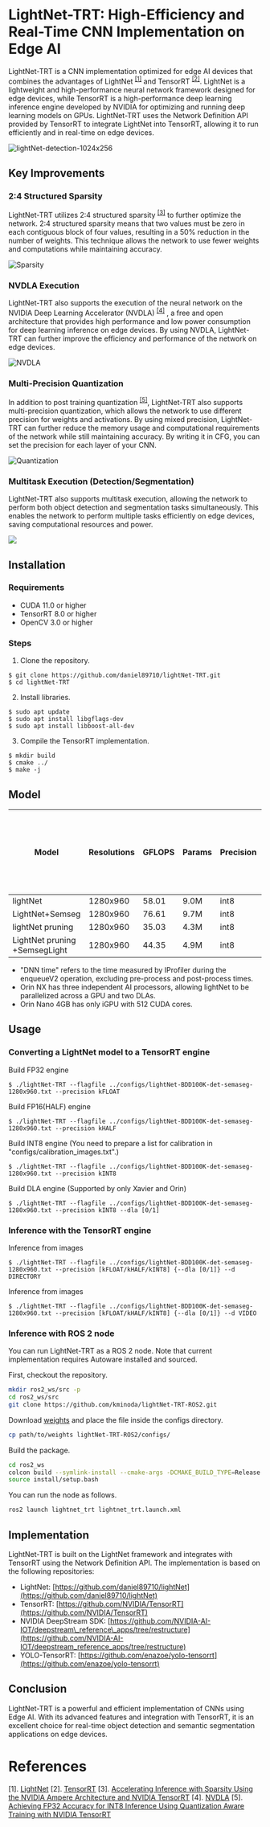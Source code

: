 # LightNet-TRT: High-Efficiency and Real-Time CNN Implementation on Edge AI

LightNet-TRT is a CNN implementation optimized for edge AI devices that combines the advantages of LightNet <sup>[[1]](#references)</sup> and TensorRT <sup>[[2]](#references)</sup>. LightNet is a lightweight and high-performance neural network framework designed for edge devices, while TensorRT is a high-performance deep learning inference engine developed by NVIDIA for optimizing and running deep learning models on GPUs. LightNet-TRT uses the Network Definition API provided by TensorRT to integrate LightNet into TensorRT, allowing it to run efficiently and in real-time on edge devices.

![lightNet-detection-1024x256](https://user-images.githubusercontent.com/43815838/227718872-b9dfdb7b-4d3c-45ce-b1d9-585a99380434.gif)


## Key Improvements

### 2:4 Structured Sparsity

LightNet-TRT utilizes 2:4 structured sparsity <sup>[[3]](#references)</sup>  to further optimize the network. 2:4 structured sparsity means that two values must be zero in each contiguous block of four values, resulting in a 50% reduction in the number of weights. This technique allows the network to use fewer weights and computations while maintaining accuracy.

![Sparsity](https://developer-blogs.nvidia.com/ja-jp/wp-content/uploads/sites/6/2022/06/2-4-structured-sparse-matrix.png "sparsity")

### NVDLA Execution

LightNet-TRT also supports the execution of the neural network on the NVIDIA Deep Learning Accelerator (NVDLA) <sup>[[4]](#references)</sup> , a free and open architecture that provides high performance and low power consumption for deep learning inference on edge devices. By using NVDLA, LightNet-TRT can further improve the efficiency and performance of the network on edge devices.

![NVDLA](https://i0.wp.com/techgrabyte.com/wp-content/uploads/2019/09/Nvidia-Open-Source-Its-Deep-Learning-Inference-Compiler-NVDLA-2.png?w=768&ssl=1 "NVDLA")


### Multi-Precision Quantization

In addition to post training quantization <sup>[[5]](#references)</sup>, LightNet-TRT also supports multi-precision quantization, which allows the network to use different precision for weights and activations. By using mixed precision, LightNet-TRT can further reduce the memory usage and computational requirements of the network while still maintaining accuracy. By writing it in CFG, you can set the precision for each layer of your CNN.

![Quantization](https://developer-blogs.nvidia.com/wp-content/uploads/2021/07/qat-training-precision.png "Quantization")



### Multitask Execution (Detection/Segmentation)

LightNet-TRT also supports multitask execution, allowing the network to perform both object detection and segmentation tasks simultaneously. This enables the network to perform multiple tasks efficiently on edge devices, saving computational resources and power.

[![](https://img.youtube.com/vi/TmlW-b_t3sQ/0.jpg)](https://www.youtube.com/watch?v=TmlW-b_t3sQ)

## Installation

### Requirements

-   CUDA 11.0 or higher
-   TensorRT 8.0 or higher
-   OpenCV 3.0 or higher

### Steps

1.  Clone the repository.

```shell
$ git clone https://github.com/daniel89710/lightNet-TRT.git
$ cd lightNet-TRT
```

2.  Install libraries.

```shell
$ sudo apt update
$ sudo apt install libgflags-dev
$ sudo apt install libboost-all-dev
```

3.  Compile the TensorRT implementation.

```shell
$ mkdir build
$ cmake ../
$ make -j
```

## Model
| Model | Resolutions | GFLOPS | Params | Precision | Sparsity | DNN time on RTX3080 | DNN time on Jetson Orin NX 16GB GPU | DNN time on Jetson Orin NX 16GB DLA| DNN time on Jetson Orin Nano 4GB GPU | cfg | weights |
|---|---|---|---|---|---|---|---|---|---|---|---|
| lightNet | 1280x960 | 58.01 | 9.0M | int8 | 49.8% | 1.30ms | 7.6ms | 14.2ms | 14.9ms | [github](https://github.com/daniel89710/lightNet/blob/master/cfg/lightNet-BDD100K-1280x960.cfg) |[GoogleDrive](https://drive.google.com/file/d/1qTBQ0BkIYqcyu1BwC54_Z9T1_b702HKf/view?usp=sharing) |
| LightNet+Semseg | 1280x960 | 76.61 | 9.7M | int8 | 49.8% | 2.06ms | 15.3ms | 23.2ms | 26.2ms | [github](https://github.com/daniel89710/lightNet-TRT/blob/main/configs/lightNet-BDD100K-det-semaseg-1280x960.cfg) | [GoogleDrive](https://drive.google.com/file/d/1ttdVtlDiPun13EQCB4Nyls3Q8w5aXg1i/view?usp=sharing)|
| lightNet pruning | 1280x960 | 35.03 | 4.3M | int8 | 49.8% | 1.21ms | 8.89ms | 11.68ms | 13.75ms | [github](https://github.com/daniel89710/lightNet-TRT/blob/main/configs/lightNet-BDD100K-1280x960-chPruning.cfg) |[GoogleDrive](https://drive.google.com/file/d/1OGZApPeNH7K08-89eJ8tGhzA9kkRFLii/view?usp=sharing) |
| LightNet pruning +SemsegLight | 1280x960 | 44.35 | 4.9M | int8 | 49.8% | 1.80ms | 9.89ms | 15.26ms | 23.35ms | [github](https://github.com/daniel89710/lightNet-TRT/blob/main/configs/lightNet-BDD100K-chPruning-det-semaseg-1280x960.cfg) | [GoogleDrive](https://drive.google.com/file/d/1dytYnqS4h_5YK73tr6DOZTUYUEKZYsFe/view?usp=drive_link)|

 * "DNN time" refers to the time measured by IProfiler during the enqueueV2 operation, excluding pre-process and post-process times.
 * Orin NX has three independent AI processors, allowing lightNet to be parallelized across a GPU and two DLAs.
 * Orin Nano 4GB has only iGPU with 512 CUDA cores.
## Usage

### Converting a LightNet model to a TensorRT engine

Build FP32 engine
```shell
$ ./lightNet-TRT --flagfile ../configs/lightNet-BDD100K-det-semaseg-1280x960.txt --precision kFLOAT
```

Build FP16(HALF) engine
```shell
$ ./lightNet-TRT --flagfile ../configs/lightNet-BDD100K-det-semaseg-1280x960.txt --precision kHALF
```

Build INT8 engine
(You need to prepare a list for calibration in "configs/calibration_images.txt".)
```shell
$ ./lightNet-TRT --flagfile ../configs/lightNet-BDD100K-det-semaseg-1280x960.txt --precision kINT8
```

Build DLA engine (Supported by only Xavier and Orin)
```shell
$ ./lightNet-TRT --flagfile ../configs/lightNet-BDD100K-det-semaseg-1280x960.txt --precision kINT8 --dla [0/1]
```

### Inference with the TensorRT engine

Inference from images
```shell
$ ./lightNet-TRT --flagfile ../configs/lightNet-BDD100K-det-semaseg-1280x960.txt --precision [kFLOAT/kHALF/kINT8] {--dla [0/1]} --d DIRECTORY
```

Inference from images
```shell
$ ./lightNet-TRT --flagfile ../configs/lightNet-BDD100K-det-semaseg-1280x960.txt --precision [kFLOAT/kHALF/kINT8] {--dla [0/1]} --d VIDEO
```

### Inference with ROS 2 node

You can run LightNet-TRT as a ROS 2 node. Note that current implementation requires Autoware installed and sourced.

First, checkout the repository.

```bash
mkdir ros2_ws/src -p
cd ros2_ws/src
git clone https://github.com/kminoda/lightNet-TRT-ROS2.git
```

Download [weights](https://drive.google.com/file/d/1ttdVtlDiPun13EQCB4Nyls3Q8w5aXg1i/view) and place the file inside the configs directory.

```bash
cp path/to/weights lightNet-TRT-ROS2/configs/
```

Build the package.

```bash
cd ros2_ws
colcon build --symlink-install --cmake-args -DCMAKE_BUILD_TYPE=Release -DBUILD_ROS2_LIGHTNET_TRT=ON --packages-up-to=lightnet_trt
source install/setup.bash
```

You can run the node as follows.

```bash
ros2 launch lightnet_trt lightnet_trt.launch.xml
```

## Implementation

LightNet-TRT is built on the LightNet framework and integrates with TensorRT using the Network Definition API. The implementation is based on the following repositories:

-   LightNet: [https://github.com/daniel89710/lightNet](https://github.com/daniel89710/lightNet)
-   TensorRT: [https://github.com/NVIDIA/TensorRT](https://github.com/NVIDIA/TensorRT)
-   NVIDIA DeepStream SDK: [https://github.com/NVIDIA-AI-IOT/deepstream\_reference\_apps/tree/restructure](https://github.com/NVIDIA-AI-IOT/deepstream_reference_apps/tree/restructure)
-   YOLO-TensorRT: [https://github.com/enazoe/yolo-tensorrt](https://github.com/enazoe/yolo-tensorrt)

## Conclusion

LightNet-TRT is a powerful and efficient implementation of CNNs using Edge AI. With its advanced features and integration with TensorRT, it is an excellent choice for real-time object detection and semantic segmentation applications on edge devices.

# References
[1]. [LightNet](https://github.com/daniel89710/lightNet)
[2]. [TensorRT](https://developer.nvidia.com/tensorrt)
[3]. [Accelerating Inference with Sparsity Using the NVIDIA Ampere Architecture and NVIDIA TensorRT](https://developer.nvidia.com/blog/accelerating-inference-with-sparsity-using-ampere-and-tensorrt/)
[4]. [NVDLA](http://nvdla.org/)
[5]. [Achieving FP32 Accuracy for INT8 Inference Using Quantization Aware Training with NVIDIA TensorRT](https://developer.nvidia.com/blog/achieving-fp32-accuracy-for-int8-inference-using-quantization-aware-training-with-tensorrt/)


